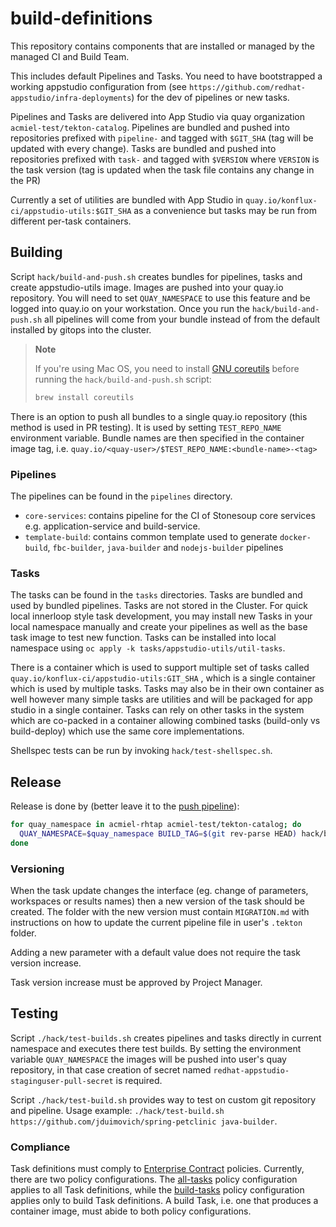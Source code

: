 # build-definitions

This repository contains components that are installed or managed by the managed CI and Build Team.

This includes default Pipelines and Tasks. You need to have bootstrapped a working appstudio configuration from (see `https://github.com/redhat-appstudio/infra-deployments`) for the dev of pipelines or new tasks.

Pipelines and Tasks are delivered into App Studio via quay organization `acmiel-test/tekton-catalog`.
Pipelines are bundled and pushed into repositories prefixed with `pipeline-` and tagged with `$GIT_SHA` (tag will be updated with every change).
Tasks are bundled and pushed into repositories prefixed with `task-` and tagged with `$VERSION` where `VERSION` is the task version (tag is updated when the task file contains any change in the PR)

Currently a set of utilities are bundled with App Studio in `quay.io/konflux-ci/appstudio-utils:$GIT_SHA` as a convenience but tasks may be run from different per-task containers.


## Building

Script `hack/build-and-push.sh` creates bundles for pipelines, tasks and create appstudio-utils image. Images are pushed into your quay.io repository. You will need to set `QUAY_NAMESPACE` to use this feature and be logged into quay.io on your workstation.
Once you run the `hack/build-and-push.sh` all pipelines will come from your bundle instead of from the default installed by gitops into the cluster.

> **Note**
>
> If you're using Mac OS, you need to install [GNU coreutils](https://formulae.brew.sh/formula/coreutils) before running the `hack/build-and-push.sh` script:
> ```bash
> brew install coreutils
> ```

There is an option to push all bundles to a single quay.io repository (this method is used in PR testing). It is used by setting `TEST_REPO_NAME` environment variable. Bundle names are then specified in the container image tag, i.e. `quay.io/<quay-user>/$TEST_REPO_NAME:<bundle-name>-<tag>`

### Pipelines

The pipelines can be found in the `pipelines` directory.

- `core-services`: contains pipeline for the CI of Stonesoup core services e.g. application-service and build-service.
- `template-build`: contains common template used to generate `docker-build`, `fbc-builder`, `java-builder` and `nodejs-builder` pipelines

### Tasks

The tasks can be found in the `tasks` directories. Tasks are bundled and used by bundled pipelines. Tasks are not stored in the Cluster.
For quick local innerloop style task development, you may install new Tasks in your local namespace manually and create your pipelines as well as the base task image to test new function. Tasks can be installed into local namespace using `oc apply -k tasks/appstudio-utils/util-tasks`.

There is a container which is used to support multiple set of tasks called `quay.io/konflux-ci/appstudio-utils:GIT_SHA` , which is a single container which is used by multiple tasks. Tasks may also be in their own container as well however many simple tasks are utilities and will be packaged for app studio in a single container. Tasks can rely on other tasks in the system which are co-packed in a container allowing combined tasks (build-only vs build-deploy) which use the same core implementations.

Shellspec tests can be run by invoking `hack/test-shellspec.sh`.

## Release

Release is done by (better leave it to the [push pipeline](.tekton/push.yaml)):

```bash
for quay_namespace in acmiel-rhtap acmiel-test/tekton-catalog; do
  QUAY_NAMESPACE=$quay_namespace BUILD_TAG=$(git rev-parse HEAD) hack/build-and-push.sh
done
```

### Versioning

When the task update changes the interface (eg. change of parameters, workspaces or results names) then a new version of the task should be created. The folder with the new version must contain `MIGRATION.md` with instructions on how to update the current pipeline file in user's `.tekton` folder.

Adding a new parameter with a default value does not require the task version increase.

Task version increase must be approved by Project Manager.

## Testing

Script `./hack/test-builds.sh` creates pipelines and tasks directly in current namespace and executes there test builds. By setting the environment variable `QUAY_NAMESPACE` the images will be pushed into user's quay repository, in that case creation of secret named `redhat-appstudio-staginguser-pull-secret` is required.

Script `./hack/test-build.sh` provides way to test on custom git repository and pipeline. Usage example: `./hack/test-build.sh https://github.com/jduimovich/spring-petclinic java-builder`.

### Compliance

Task definitions must comply to [Enterprise Contract](https://enterprisecontract.dev/) policies.
Currently, there are two policy configurations. The [all-tasks](./policies/all-tasks.yaml) policy
configuration applies to all Task definitions, while the [build-tasks](./policies/build-tasks.yaml)
policy configuration applies only to build Task definitions. A build Task, i.e. one that produces a
container image, must abide to both policy configurations.
